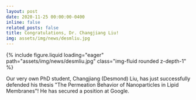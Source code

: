 ```yaml
---
layout: post
date: 2020-11-25 00:00:00-0400
inline: false
related_posts: false
title: Congratulations, Dr. Changjiang Liu!
img: assets/img/news/desmliu.jpg
---
```


<div class="row mt-4 justify-content-center">
    <div class="col-sm-12 col-md-6">
        {% include figure.liquid loading="eager" path="assets/img/news/desmliu.jpg" class="img-fluid rounded z-depth-1" %}
    </div>
</div>

Our very own PhD student, Changjiang (Desmond) Liu, has just successfully defended his thesis "The Permeation Behavior of Nanoparticles in Lipid Membranes"! He has secured a position at Google.